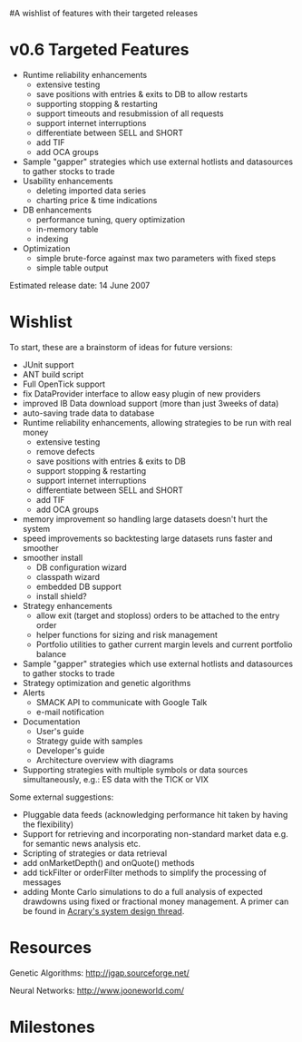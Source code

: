 #A wishlist of features with their targeted releases

# v0.6 Targeted Features #
  * Runtime reliability enhancements
    * extensive testing
    * save positions with entries & exits to DB to allow restarts
    * supporting stopping & restarting
    * support timeouts and resubmission of all requests
    * support internet interruptions
    * differentiate between SELL and SHORT
    * add TIF
    * add OCA groups
  * Sample "gapper" strategies which use external hotlists and datasources to gather stocks to trade
  * Usability enhancements
    * deleting imported data series
    * charting price & time indications
  * DB enhancements
    * performance tuning, query optimization
    * in-memory table
    * indexing
  * Optimization
    * simple brute-force against max two parameters with fixed steps
    * simple table output

Estimated release date: 14 June 2007


# Wishlist #

To start, these are a brainstorm of ideas for future versions:
  * JUnit support
  * ANT build script
  * Full OpenTick support
  * fix DataProvider interface to allow easy plugin of new providers
  * improved IB Data download support (more than just 3weeks of data)
  * auto-saving trade data to database
  * Runtime reliability enhancements, allowing strategies to be run with real money
    * extensive testing
    * remove defects
    * save positions with entries & exits to DB
    * support stopping & restarting
    * support internet interruptions
    * differentiate between SELL and SHORT
    * add TIF
    * add OCA groups
  * memory improvement so handling large datasets doesn't hurt the system
  * speed improvements so backtesting large datasets runs faster and smoother
  * smoother install
    * DB configuration wizard
    * classpath wizard
    * embedded DB support
    * install shield?
  * Strategy enhancements
    * allow exit (target and stoploss) orders to be attached to the entry order
    * helper functions for sizing and risk management
    * Portfolio utilities to gather current margin levels and current portfolio balance
  * Sample "gapper" strategies which use external hotlists and datasources to gather stocks to trade
  * Strategy optimization and genetic algorithms
  * Alerts
    * SMACK API to communicate with Google Talk
    * e-mail notification
  * Documentation
    * User's guide
    * Strategy guide with samples
    * Developer's guide
    * Architecture overview with diagrams
  * Supporting strategies with multiple symbols or data sources simultaneously, e.g.: ES data with the TICK or VIX

Some external suggestions:
  * Pluggable data feeds (acknowledging performance hit taken by having the flexibility)
  * Support for retrieving and incorporating non-standard market data e.g. for semantic news analysis etc.
  * Scripting of strategies or data retrieval
  * add onMarketDepth() and onQuote() methods
  * add tickFilter or orderFilter methods to simplify the processing of messages
  * adding Monte Carlo simulations to do a full analysis of expected drawdowns using fixed or fractional money management.  A primer can be found in [Acrary's system design thread](http://www.elitetrader.com/vb/showthread.php?s=&threadid=33654).


# Resources #
Genetic Algorithms: http://jgap.sourceforge.net/

Neural Networks: http://www.jooneworld.com/


# Milestones #